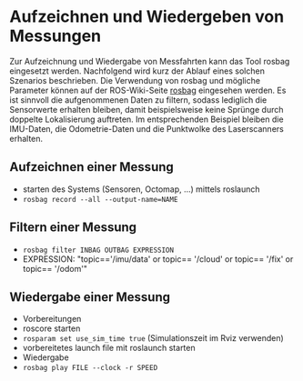 # Aufzeichnen und Wiedergeben von Messungen

Zur Aufzeichnung und Wiedergabe von Messfahrten kann das Tool rosbag eingesetzt werden. Nachfolgend wird kurz der Ablauf eines solchen Szenarios beschrieben. Die Verwendung von rosbag und mögliche Parameter können auf der ROS-Wiki-Seite [rosbag](http://wiki.ros.org/rosbag) eingesehen werden. Es ist sinnvoll die aufgenommenen Daten zu filtern, sodass lediglich die Sensorwerte erhalten bleiben, damit beispielsweise keine Sprünge durch doppelte Lokalisierung auftreten. Im entsprechenden Beispiel bleiben die IMU-Daten, die Odometrie-Daten und die Punktwolke des Laserscanners erhalten.

## Aufzeichnen einer Messung

* starten des Systems (Sensoren, Octomap, ...) mittels roslaunch
* `rosbag record --all --output-name=NAME`

## Filtern einer Messung
* `rosbag filter INBAG OUTBAG EXPRESSION`
 * EXPRESSION:  "topic=='/imu/data' or topic== '/cloud' or topic== '/fix' or topic== '/odom'"


## Wiedergabe einer Messung

* Vorbereitungen
 * roscore starten
 * `rosparam set use_sim_time true` (Simulationszeit im Rviz verwenden)
 * vorbereitetes launch file mit roslaunch starten
* Wiedergabe
 * `rosbag play FILE --clock -r SPEED`
